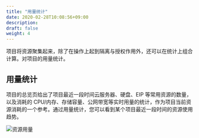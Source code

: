 ```yaml
---
title: "用量统计"
date: 2020-02-28T10:08:56+09:00
description:
draft: false
weight: 4
---
```

项目将资源聚集起来，除了在操作上起到隔离与授权作用外，还可以在统计上组合计算。对项目的用量统计。

## 用量统计

项目的总览页给出了项目最近一段时间云服务器、硬盘、EIP 等常用资源的数量，以及消耗的 CPU/内存、存储容量、公网带宽等实时用量的统计，作为项目当前资源消耗的一个参考。通过用量统计，您可以看到某个项目最近一段时间的资源使用趋势。

![资源用量](../_images/project-usage.png)

